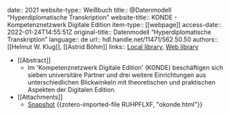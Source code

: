 date:: 2021
website-type:: Weißbuch
title:: @Datenmodell “Hyperdiplomatische Transkription”
website-title:: KONDE - Kompetenznetzwerk Digitale Edition
item-type:: [[webpage]]
access-date:: 2022-01-24T14:55:51Z
original-title:: Datenmodell “Hyperdiplomatische Transkription”
language:: de
url:: hdl.handle.net/11471/562.50.50
authors:: [[Helmut W. Klug]], [[Astrid Böhm]]
links:: [Local library](zotero://select/groups/2386895/items/TW7FJJX3), [Web library](https://www.zotero.org/groups/2386895/items/TW7FJJX3)

- [[Abstract]]
	- Im 'Kompetenznetzwerk Digitale Edition' (KONDE) beschäftigen sich sieben universitäre Partner und drei weitere Einrichtungen aus unterschiedlichen Blickwinkeln mit theoretischen und praktischen Aspekten der Digitalen Edition.
- [[Attachments]]
	- [Snapshot](https://www.digitale-edition.at/o:konde.50) {{zotero-imported-file RUHPFLXF, "okonde.html"}}